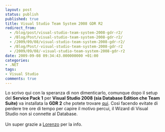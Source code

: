 ```yaml
---
layout: post
status: publish
published: true
title: Visual Studio Team System 2008 GDR R2
redirect_from: 
  - /blog/post/visual-studio-team-system-2008-gdr-r2/
  - /Blog/Post/visual-studio-team-system-2008-gdr-r2/
  - /2009/09/08/visual-studio-team-system-2008-gdr-r2/
  - /Blog/Post/-visual-studio-team-system-2008-gdr-r2
  - /2009/09/08/-visual-studio-team-system-2008-gdr-r2
date: 2009-09-08 09:34:43.000000000 +01:00
categories:
- .NET
tags:
- Visual Studio
comments: true
---
```

<p>Lo scrivo qui con la speranza di non dimenticarlo, comunque dopo il setup del <strong>Service Pack 1</strong> per <strong>Visual Studio 2008 (sia Database Edition che Team Suite)</strong> va installata la <strong>GDR 2</strong> che potete trovare <a title="Visual Studio Team System 2008 Database Edition GDR R2" href="http://www.microsoft.com/downloads/details.aspx?FamilyID=bb3ad767-5f69-4db9-b1c9-8f55759846ed&amp;displaylang=en" rel="nofollow" target="_blank">qui</a>. Così facendo evitate di perdere tre ore di tempo per capire il motivo percui, il Wizard di Visual Studio non si connette al Database.     <br />    <br />Un super grazie a <a title="Lorenzo Barbieri" href="http://www.geniodelmale.info/" rel="nofollow" target="_blank">Lorenzo</a> per la info.</p>
